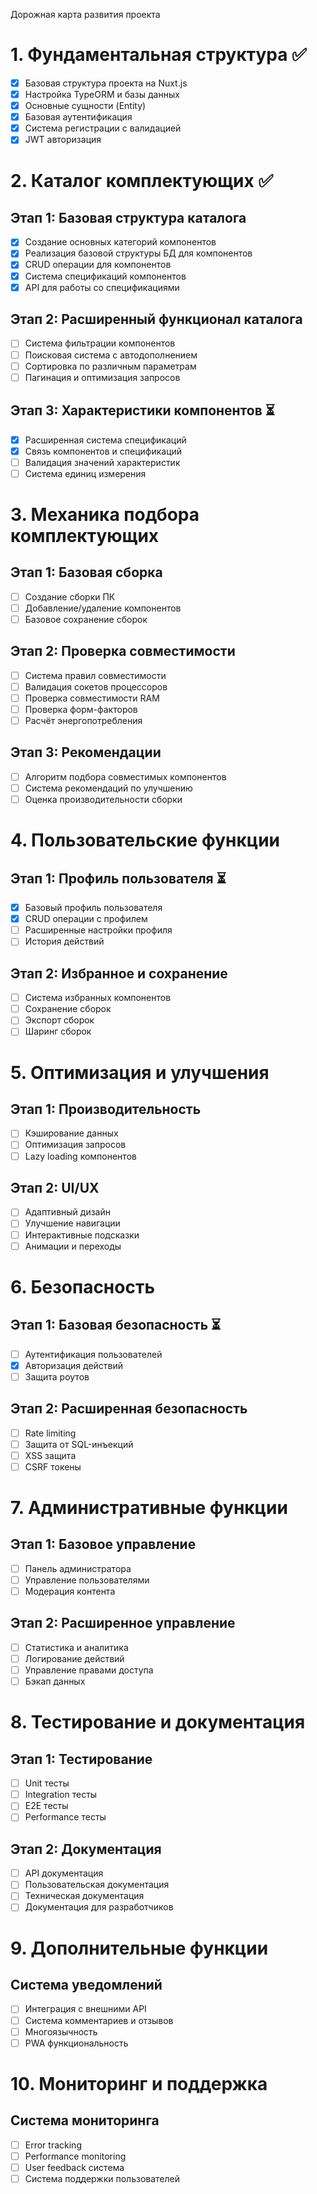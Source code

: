 Дорожная карта развития проекта
# 1. Фундаментальная структура ✅
* [x] Базовая структура проекта на Nuxt.js
* [x] Настройка TypeORM и базы данных
* [x] Основные сущности (Entity)
* [x] Базовая аутентификация
* [x] Система регистрации с валидацией
* [x] JWT авторизация
# 2. Каталог комплектующих ✅
## Этап 1: Базовая структура каталога
* [x] Создание основных категорий компонентов
* [x] Реализация базовой структуры БД для компонентов
* [x] CRUD операции для компонентов
* [x] Система спецификаций компонентов
* [x] API для работы со спецификациями
## Этап 2: Расширенный функционал каталога
* [ ] Система фильтрации компонентов
* [ ] Поисковая система с автодополнением
* [ ] Сортировка по различным параметрам
* [ ] Пагинация и оптимизация запросов
## Этап 3: Характеристики компонентов ⏳
* [x] Расширенная система спецификаций
* [x] Связь компонентов и спецификаций
* [ ] Валидация значений характеристик
* [ ] Система единиц измерения
# 3. Механика подбора комплектующих
## Этап 1: Базовая сборка
* [ ] Создание сборки ПК
* [ ] Добавление/удаление компонентов
* [ ] Базовое сохранение сборок
## Этап 2: Проверка совместимости
* [ ] Система правил совместимости
* [ ] Валидация сокетов процессоров
* [ ] Проверка совместимости RAM
* [ ] Проверка форм-факторов
* [ ] Расчёт энергопотребления
## Этап 3: Рекомендации
* [ ] Алгоритм подбора совместимых компонентов
* [ ] Система рекомендаций по улучшению
* [ ] Оценка производительности сборки
# 4. Пользовательские функции
## Этап 1: Профиль пользователя ⏳
* [x] Базовый профиль пользователя
* [x] CRUD операции с профилем
* [ ] Расширенные настройки профиля
* [ ] История действий
## Этап 2: Избранное и сохранение
* [ ] Система избранных компонентов
* [ ] Сохранение сборок
* [ ] Экспорт сборок
* [ ] Шаринг сборок
# 5. Оптимизация и улучшения
## Этап 1: Производительность
* [ ] Кэширование данных
* [ ] Оптимизация запросов
* [ ] Lazy loading компонентов
## Этап 2: UI/UX
* [ ] Адаптивный дизайн
* [ ] Улучшение навигации
* [ ] Интерактивные подсказки
* [ ] Анимации и переходы
# 6. Безопасность
## Этап 1: Базовая безопасность ⏳
* [ ] Аутентификация пользователей
* [x] Авторизация действий
* [ ] Защита роутов
## Этап 2: Расширенная безопасность
* [ ] Rate limiting
* [ ] Защита от SQL-инъекций
* [ ] XSS защита
* [ ] CSRF токены
# 7. Административные функции
## Этап 1: Базовое управление
* [ ] Панель администратора
* [ ] Управление пользователями
* [ ] Модерация контента
## Этап 2: Расширенное управление
* [ ] Статистика и аналитика
* [ ] Логирование действий
* [ ] Управление правами доступа
* [ ] Бэкап данных
# 8. Тестирование и документация
## Этап 1: Тестирование
* [ ] Unit тесты
* [ ] Integration тесты
* [ ] E2E тесты
* [ ] Performance тесты
## Этап 2: Документация
* [ ] API документация
* [ ] Пользовательская документация
* [ ] Техническая документация
* [ ] Документация для разработчиков
# 9. Дополнительные функции
## Система уведомлений
* [ ] Интеграция с внешними API
* [ ] Система комментариев и отзывов
* [ ] Многоязычность
* [ ] PWA функциональность
# 10. Мониторинг и поддержка
## Система мониторинга
* [ ] Error tracking
* [ ] Performance monitoring
* [ ] User feedback система
* [ ] Система поддержки пользователей